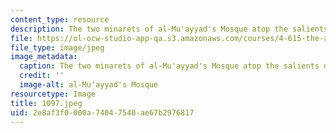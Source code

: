 ```yaml
---
content_type: resource
description: The two minarets of al-Mu'ayyad's Mosque atop the salients of Bab Zuweila.
file: https://ol-ocw-studio-app-qa.s3.amazonaws.com/courses/4-615-the-architecture-of-cairo-spring-2002/2e8af3f0000a74047540ae67b2976817_1097.jpeg
file_type: image/jpeg
image_metadata:
  caption: The two minarets of al-Mu'ayyad's Mosque atop the salients of Bab Zuweila.
  credit: ''
  image-alt: al-Mu'ayyad's Mosque
resourcetype: Image
title: 1097.jpeg
uid: 2e8af3f0-000a-7404-7540-ae67b2976817
---
```


